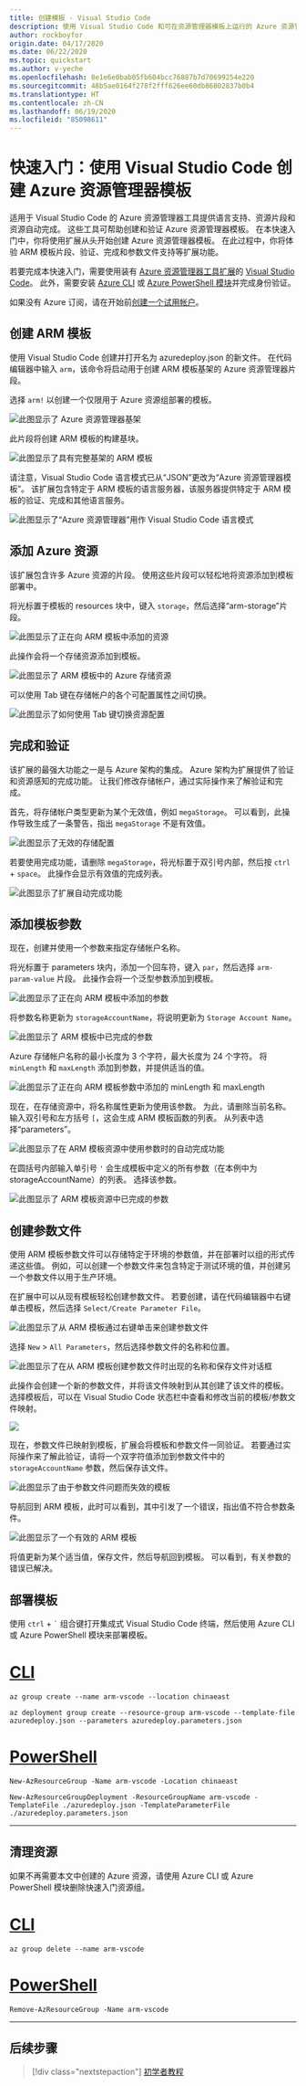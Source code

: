 ```yaml
---
title: 创建模板 - Visual Studio Code
description: 使用 Visual Studio Code 和可在资源管理器模板上运行的 Azure 资源管理器工具扩展。
author: rockboyfor
origin.date: 04/17/2020
ms.date: 06/22/2020
ms.topic: quickstart
ms.author: v-yeche
ms.openlocfilehash: 8e1e6e0bab05fb604bcc76887b7d70699254e220
ms.sourcegitcommit: 48b5ae0164f278f2fff626ee60db86802837b0b4
ms.translationtype: HT
ms.contentlocale: zh-CN
ms.lasthandoff: 06/19/2020
ms.locfileid: "85098611"
---
```

# <a name="quickstart-create-azure-resource-manager-templates-with-visual-studio-code"></a>快速入门：使用 Visual Studio Code 创建 Azure 资源管理器模板

适用于 Visual Studio Code 的 Azure 资源管理器工具提供语言支持、资源片段和资源自动完成。 这些工具可帮助创建和验证 Azure 资源管理器模板。 在本快速入门中，你将使用扩展从头开始创建 Azure 资源管理器模板。 在此过程中，你将体验 ARM 模板片段、验证、完成和参数文件支持等扩展功能。

若要完成本快速入门，需要使用装有 [Azure 资源管理器工具扩展](https://marketplace.visualstudio.com/items?itemName=msazurermtools.azurerm-vscode-tools)的 [Visual Studio Code](https://code.visualstudio.com/)。 此外，需要安装 [Azure CLI](https://docs.azure.cn/cli/?view=azure-cli-latest) 或 [Azure PowerShell 模块](https://docs.microsoft.com/powershell/azure/new-azureps-module-az?view=azps-3.7.0)并完成身份验证。

如果没有 Azure 订阅，请在开始前[创建一个试用帐户](https://www.azure.cn/pricing/1rmb-trial/)。

## <a name="create-an-arm-template"></a>创建 ARM 模板

使用 Visual Studio Code 创建并打开名为 azuredeploy.json 的新文件。  在代码编辑器中输入 `arm`，该命令将启动用于创建 ARM 模板基架的 Azure 资源管理器片段。

选择 `arm!` 以创建一个仅限用于 Azure 资源组部署的模板。

![此图显示了 Azure 资源管理器基架](./media/quickstart-create-templates-use-visual-studio-code/1.png)

此片段将创建 ARM 模板的构建基块。

![此图显示了具有完整基架的 ARM 模板](./media/quickstart-create-templates-use-visual-studio-code/2.png)

请注意，Visual Studio Code 语言模式已从“JSON”更改为“Azure 资源管理器模板”。   该扩展包含特定于 ARM 模板的语言服务器，该服务器提供特定于 ARM 模板的验证、完成和其他语言服务。

![此图显示了“Azure 资源管理器”用作 Visual Studio Code 语言模式](./media/quickstart-create-templates-use-visual-studio-code/3.png)

## <a name="add-an-azure-resource"></a>添加 Azure 资源

该扩展包含许多 Azure 资源的片段。 使用这些片段可以轻松地将资源添加到模板部署中。

将光标置于模板的 resources 块中，键入 `storage`，然后选择“arm-storage”片段。  

![此图显示了正在向 ARM 模板中添加的资源](./media/quickstart-create-templates-use-visual-studio-code/4.png)

此操作会将一个存储资源添加到模板。

![此图显示了 ARM 模板中的 Azure 存储资源](./media/quickstart-create-templates-use-visual-studio-code/5.png)

可以使用 Tab 键在存储帐户的各个可配置属性之间切换。 

![此图显示了如何使用 Tab 键切换资源配置](./media/quickstart-create-templates-use-visual-studio-code/6.png)

## <a name="completion-and-validation"></a>完成和验证

该扩展的最强大功能之一是与 Azure 架构的集成。 Azure 架构为扩展提供了验证和资源感知的完成功能。 让我们修改存储帐户，通过实际操作来了解验证和完成。 

首先，将存储帐户类型更新为某个无效值，例如 `megaStorage`。 可以看到，此操作导致生成了一条警告，指出 `megaStorage` 不是有效值。

![此图显示了无效的存储配置](./media/quickstart-create-templates-use-visual-studio-code/7.png)

若要使用完成功能，请删除 `megaStorage`，将光标置于双引号内部，然后按 `ctrl` + `space`。 此操作会显示有效值的完成列表。

![此图显示了扩展自动完成功能](./media/quickstart-create-templates-use-visual-studio-code/8.png)

## <a name="add-template-parameters"></a>添加模板参数

现在，创建并使用一个参数来指定存储帐户名称。

将光标置于 parameters 块内，添加一个回车符，键入 `par`，然后选择 `arm-param-value` 片段。 此操作会将一个泛型参数添加到模板。

![此图显示了正在向 ARM 模板中添加的参数](./media/quickstart-create-templates-use-visual-studio-code/9.png)

将参数名称更新为 `storageAccountName`，将说明更新为 `Storage Account Name`。

![此图显示了 ARM 模板中已完成的参数](./media/quickstart-create-templates-use-visual-studio-code/10.png)

Azure 存储帐户名称的最小长度为 3 个字符，最大长度为 24 个字符。 将 `minLength` 和 `maxLength` 添加到参数，并提供适当的值。

![此图显示了正在向 ARM 模板参数中添加的 minLength 和 maxLength](./media/quickstart-create-templates-use-visual-studio-code/11.png)

现在，在存储资源中，将名称属性更新为使用该参数。 为此，请删除当前名称。 输入双引号和左方括号 `[`，这会生成 ARM 模板函数的列表。 从列表中选择“parameters”。  

![此图显示了在 ARM 模板资源中使用参数时的自动完成功能](./media/quickstart-create-templates-use-visual-studio-code/12.png)

在圆括号内部输入单引号 `'` 会生成模板中定义的所有参数（在本例中为 storageAccountName）的列表。  选择该参数。

![此图显示了 ARM 模板资源中已完成的参数](./media/quickstart-create-templates-use-visual-studio-code/13.png)

## <a name="create-a-parameter-file"></a>创建参数文件

使用 ARM 模板参数文件可以存储特定于环境的参数值，并在部署时以组的形式传递这些值。 例如，可以创建一个参数文件来包含特定于测试环境的值，并创建另一个参数文件以用于生产环境。

在扩展中可以从现有模板轻松创建参数文件。 若要创建，请在代码编辑器中右键单击模板，然后选择 `Select/Create Parameter File`。

![此图显示了从 ARM 模板通过右键单击来创建参数文件](./media/quickstart-create-templates-use-visual-studio-code/14.png)

选择 `New` > `All Parameters`，然后选择参数文件的名称和位置。

![此图显示了在从 ARM 模板创建参数文件时出现的名称和保存文件对话框](./media/quickstart-create-templates-use-visual-studio-code/15.png)

此操作会创建一个新的参数文件，并将该文件映射到从其创建了该文件的模板。 选择模板后，可以在 Visual Studio Code 状态栏中查看和修改当前的模板/参数文件映射。

![](./media/quickstart-create-templates-use-visual-studio-code/16.png)

现在，参数文件已映射到模板，扩展会将模板和参数文件一同验证。 若要通过实际操作来了解此验证，请将一个双字符值添加到参数文件中的 `storageAccountName` 参数，然后保存该文件。

![此图显示了由于参数文件问题而失效的模板](./media/quickstart-create-templates-use-visual-studio-code/17.png)

导航回到 ARM 模板，此时可以看到，其中引发了一个错误，指出值不符合参数条件。

![此图显示了一个有效的 ARM 模板](./media/quickstart-create-templates-use-visual-studio-code/18.png)

将值更新为某个适当值，保存文件，然后导航回到模板。 可以看到，有关参数的错误已解决。

## <a name="deploy-the-template"></a>部署模板

使用 `ctrl` + ```` ` ```` 组合键打开集成式 Visual Studio Code 终端，然后使用 Azure CLI 或 Azure PowerShell 模块来部署模板。

# <a name="cli"></a>[CLI](#tab/CLI)

```azurecli
az group create --name arm-vscode --location chinaeast

az deployment group create --resource-group arm-vscode --template-file azuredeploy.json --parameters azuredeploy.parameters.json
```

# <a name="powershell"></a>[PowerShell](#tab/PowerShell)

```azurepowershell
New-AzResourceGroup -Name arm-vscode -Location chinaeast

New-AzResourceGroupDeployment -ResourceGroupName arm-vscode -TemplateFile ./azuredeploy.json -TemplateParameterFile ./azuredeploy.parameters.json
```
---

## <a name="clean-up-resources"></a>清理资源

如果不再需要本文中创建的 Azure 资源，请使用 Azure CLI 或 Azure PowerShell 模块删除快速入门资源组。

# <a name="cli"></a>[CLI](#tab/CLI)

```azurecli
az group delete --name arm-vscode
```

# <a name="powershell"></a>[PowerShell](#tab/PowerShell)

```azurepowershell
Remove-AzResourceGroup -Name arm-vscode
```
---

## <a name="next-steps"></a>后续步骤

> [!div class="nextstepaction"]
> [初学者教程](./template-tutorial-create-first-template.md)

<!-- Update_Description: update meta properties, wording update, update link -->
